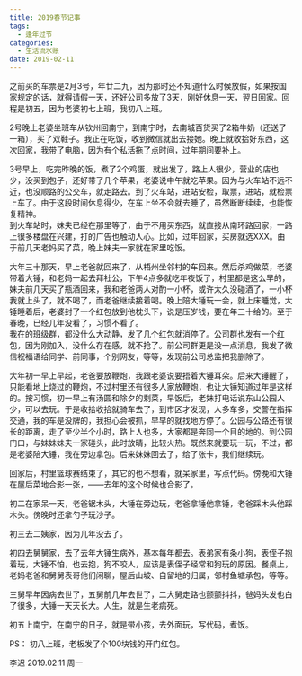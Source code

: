 ```yaml
---
title: 2019春节记事
tags:
  - 逢年过节
categories:
  - 生活流水账
date: 2019-02-11
---
```

之前买的车票是2月3号，年廿二九，因为那时还不知道什么时候放假，如果按国家规定的话，就得请假一天，还好公司多放了3天，刚好休息一天，翌日回家。回程是初五，因为老婆初七上班，我初八上班。

2号晚上老婆坐班车从钦州回南宁，到南宁时，去南城百货买了2箱牛奶（还送了一箱），买了双鞋子。我正在吃饭，收到微信就出去接她。晚上就收拾好东西，这次回家，我带了电脑，因为有个私活拖了点时间，过年期间要补上。  
<!-- more --> 
3号早上，吃完昨晚的饭，煮了2个鸡蛋，就出发了，路上人很少，营业的店也少，没买到包子，还好带了几个苹果，老婆说中午就吃苹果。因为与火车站不远不近，也没顺路的公交车，就走路去。到了火车站，进站安检，取票，进站，就检票上车了。由于这段时间休息得少，在车上坐不会就去睡了，虽然断断续续，也能恢复精神。  
到火车站时，妹夫已经在那里等了，由于不用买东西，就直接从南环路回家，一路上很多楼盘在兴建，打的广告也触动人心。比如，过年回家，买房就选XXX。由于前几天老妈买了菜，晚上妹夫一家就在家里吃饭。  

大年三十那天，早上老爸就回来了，从梧州坐邻村的车回来。然后杀鸡做菜，老婆带着大锤，和老妈一起去拜社公，下午4点多就吃年夜饭了，村里都是这么早的，妹夫前几天买了瓶酒回来，我和老爸两人对酌一小杯，或许太久没碰酒了，一小杯我就上头了，就不喝了，而老爸继续接着喝。晚上陪大锤玩一会，就上床睡觉，大锤睡着后，老婆封了一个红包放到他枕头下，说是压岁钱，要在年三十给的。至于春晚，已经几年没看了，习惯不看了。  
我在的班级群，都没什么大动静，发了几个红包就消停了。公司群也发有一个红包，因为刚加入，没什么存在感，就不抢了。前公司群更是没一点消息，我发了微信祝福语给同学、前同事，个别网友，等等，发现前公司总监把我删除了。  

大年初一早上早起，老爸要放鞭炮，我跟老婆说要捂着大锤耳朵。后来大锤醒了，只能看地上烧过的鞭炮，不过村里还有很多人家放鞭炮，也让大锤知道过年是这样的。按习惯，初一早上有汤圆和除夕的剩菜，早饭后，老妹打电话说东山公园人少，可以去玩。于是收拾收拾就骑车去了，到市区才发现，人多车多，交警在指挥交通，我的车是没牌的，我担心会被抓，早早的就找地方停了。公园与公路还有很长的距离，走了至少半个小时，路上人也多，大家都是奔同一个目的地的。到公园门口，与妹妹妹夫一家碰头，此时放晴，比较火热。既然来就要玩一玩，不过，都是老婆陪大锤，我在旁边拿包。后来妹妹回去了，给了张卡，我们继续玩。  

回家后，村里篮球赛结束了，其它的也不想看，就呆家里，写点代码。傍晚和大锤在屋后菜地合影一张，——去年的这个时候也合影了。

初二在家呆一天，老爸锯木头，大锤在旁边玩，老爸拿锤他拿锤，老爸踩木头他踩木头。傍晚时还拿勺子玩沙子。  

初三去二姨家，因为几年没去了。  

初四去舅舅家，去了去年大锤生病外，基本每年都去。表弟家有条小狗，表侄子抱着玩，大锤不怕，也去抱，狗不咬人，应该是表侄子经常和狗玩的原因。餐桌上，老妈老爸和舅舅表哥他们闲聊，屋后山坡、自留地的归属，邻村鱼塘承包，等等。  

三舅早年因病去世了，五舅前几年去世了，二大舅走路也颤颤抖抖，爸妈头发也白了很多，大锤一天天长大。人生，就是生老病死。  

初五上南宁，在南宁的日子，就是带小孩，去外面玩，写代码，煮饭。

PS：
初八上班，老板发了个100块钱的开门红包。  

李迟 2019.02.11 周一